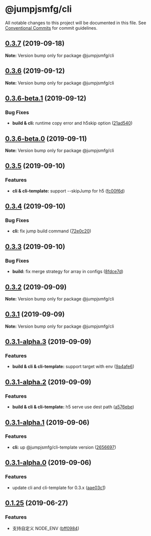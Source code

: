 # @jumpjsmfg/cli

All notable changes to this project will be documented in this file.
See [Conventional Commits](https://conventionalcommits.org) for commit guidelines.


## [0.3.7](https://github.com/max-team/Jump/compare/@jumpjsmfg/cli@0.3.6...@jumpjsmfg/cli@0.3.7) (2019-09-18)

**Note:** Version bump only for package @jumpjsmfg/cli





## [0.3.6](https://github.com/max-team/Jump/compare/@jumpjsmfg/cli@0.3.6-beta.1...@jumpjsmfg/cli@0.3.6) (2019-09-12)

**Note:** Version bump only for package @jumpjsmfg/cli




## [0.3.6-beta.1](https://github.com/max-team/Jump/compare/@jumpjsmfg/cli@0.3.6-beta.0...@jumpjsmfg/cli@0.3.6-beta.1) (2019-09-12)


### Bug Fixes

* **build & cli:** runtime copy error and h5skip option ([21ad540](https://github.com/max-team/Jump/commit/21ad540))





## [0.3.6-beta.0](https://github.com/max-team/Jump/compare/@jumpjsmfg/cli@0.3.5...@jumpjsmfg/cli@0.3.6-beta.0) (2019-09-11)

**Note:** Version bump only for package @jumpjsmfg/cli





## [0.3.5](https://github.com/max-team/Jump/compare/@jumpjsmfg/cli@0.3.4...@jumpjsmfg/cli@0.3.5) (2019-09-10)


### Features

* **cli & cli-template:** support --skipJump for h5 ([fc00f6d](https://github.com/max-team/Jump/commit/fc00f6d))





## [0.3.4](https://github.com/max-team/Jump/compare/@jumpjsmfg/cli@0.3.3...@jumpjsmfg/cli@0.3.4) (2019-09-10)


### Bug Fixes

* **cli:** fix jump build command ([72e0c20](https://github.com/max-team/Jump/commit/72e0c20))



## [0.3.3](https://github.com/max-team/Jump/compare/@jumpjsmfg/cli@0.3.2...@jumpjsmfg/cli@0.3.3) (2019-09-10)


### Bug Fixes

* **build:** fix merge strategy for array in configs ([8fdce7d](https://github.com/max-team/Jump/commit/8fdce7d))




## [0.3.2](https://github.com/max-team/Jump/compare/@jumpjsmfg/cli@0.3.1...@jumpjsmfg/cli@0.3.2) (2019-09-09)

**Note:** Version bump only for package @jumpjsmfg/cli





## [0.3.1](https://github.com/max-team/Jump/compare/@jumpjsmfg/cli@0.3.1-alpha.3...@jumpjsmfg/cli@0.3.1) (2019-09-09)

**Note:** Version bump only for package @jumpjsmfg/cli





## [0.3.1-alpha.3](https://github.com/max-team/Jump/compare/@jumpjsmfg/cli@0.3.1-alpha.2...@jumpjsmfg/cli@0.3.1-alpha.3) (2019-09-09)


### Features

* **build & cli & cli-template:** support target with env ([9a4afe6](https://github.com/max-team/Jump/commit/9a4afe6))





## [0.3.1-alpha.2](https://github.com/max-team/Jump/compare/@jumpjsmfg/cli@0.3.1-alpha.1...@jumpjsmfg/cli@0.3.1-alpha.2) (2019-09-09)


### Features

* **build & cli & cli-template:** h5 serve use dest path ([a576ebe](https://github.com/max-team/Jump/commit/a576ebe))





## [0.3.1-alpha.1](https://github.com/max-team/Jump/compare/@jumpjsmfg/cli@0.3.1-alpha.0...@jumpjsmfg/cli@0.3.1-alpha.1) (2019-09-06)


### Features

* **cli:** up @jumpjsmfg/cli-template version ([2656697](https://github.com/max-team/Jump/commit/2656697))





## [0.3.1-alpha.0](https://github.com/max-team/Jump/compare/@jumpjsmfg/cli@0.1.25...@jumpjsmfg/cli@0.3.1-alpha.0) (2019-09-06)


### Features

* update cli and cli-template for 0.3.x ([aae03c1](https://github.com/max-team/Jump/commit/aae03c1))





## [0.1.25](https://github.com/max-team/Jump/compare/@jumpjsmfg/cli@0.1.24...@jumpjsmfg/cli@0.1.25) (2019-06-27)


### Features

* 支持自定义 NODE_ENV ([bff0984](https://github.com/max-team/Jump/commit/bff0984))

